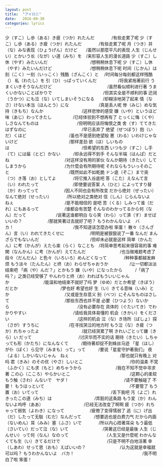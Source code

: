 ```yaml
---
layout: post
title:  "アイロニ"
date:   2016-09-30
categories: lyrics
---
```


少（すこ）し歩（ある）き疲（つか）れたんだ　　　　/有些走累了呢
少（すこ）し歩（ある）き疲（つか）れたんだ　　　　/有些走累了呢
月（つき）并（な）みな表现（ひょうげん）だけど　　/虽然以那麼平凡的表现
人生（じんせい）とかいう长（なが）い道（みち）を　/来形容人生的漫长道路
少（すこ）し休（やす）みたいんだ　　　　　　　　　　/想稍稍休息下呢
少（すこ）し休（やす）みたいんだけど　　　　　　　　　/想稍稍休息下呢
时间（じかん）は刻（こく）一刻（いっこく）残酷（ざんこく）と　
/时间每分每刻都这样残酷（）
私（わたし）を 引（ひ）っぱっていくんだ　　　　　/将我紧拖著前行
うまくいきそうなんだけど　　　　　　　　　　　　　/虽然看似顺利进行著
うまくいかないことばかりで　　　　　　　　　　　　/但其实全是不顺利的事
迂阔（うかつ）にも泣（な）いてしまいそうになる　　/却糊涂地哭了起来
情（なさ）けない本当（ほんとう）にな　　　　　　　/真是丢人呢
惨（みじ）めな気持（きもち）なんか　　　　　　　　　/这样悲惨的感受
嫌（いや）というほど味（あじ）わってきたし　　　　　/已经体验到不想再有了
とっくに悔（くや）しさなんてものは　　　　　　　　　/但明明应该将悔恨之类
舍（す）ててきたはずなのに　　　　　　　　　　　　　/早已丢弃了
绝望（ぜつぼう）抱（いだ）くほど　　　　　　　　　　/虽也不是感到绝望般
悪（わる）いわけじゃないけど　　　　　　　　　　　　/那样差劲
欲（ほ）しいものは　　　　　　　　　　　　　　　　　/但希望的东西
いつも少（すこ）し手（て）には届（とど）かない　　　/却永远得不到手
そんな半端（はんぱ）だとね　　　　　　　　　　　　　/对这样没有用的家伙
なんか期待（きたい）してしまうから　　　　　　　　　/为什麼会有所期待呢
それならもういっそのこと　　　　　　　　　　　　　　/既然如此不如乾脆
ドン底（ぞこ）まで突（つ）き落（お）としてよ　　　　/将它推入谷底吧
答（こた）えなんて言（い）われたって　　　　　　　　/即使要说答案
人（ひと）によってすり替（か）わってって　　　　　　/因人不同也会有所改变
だから绝対（ぜったい）なんて绝対（せったい）　　　　/所以绝对之类绝对
信（しん）じらんないよ　ねぇ　　　　　　　　　　　　/是不能相信的 是吧
苦（くる）しみって谁（だれ）にもあるって　　　　　　/谁都会有苦楚
そんなのわかってるから何（なん）だって　　　　　　　/说著这谁都明白
なら笑（わら）って済（す）ませばいいの？　　　　　　/那就笑著过去就好了吧？
もうわかんないよ　バカ！　　　　　　　　　　　　　　/我不知道该怎麼办啦 笨蛋！
散々（さんざん）言（い）われてきたくせに　　　　　　/明明是被狠狠说了一番
なんだ まんざらでもないんだ　　　　　　　　　　　　/但却未必就是这样
简単（かんたん）に考（かんが）えたら楽（らく）なことも　/将简单思考起来很容易的事
难関（なんかん）に考（かんが）えてたんだ　　　　　　　　/也当做难题考虑了
段々（だんだん）と色々（いろいろ）めんどくなって　　　　/种种事都越发麻烦
もう淡々（たんたん）と终（お）わらせちゃおうか　　　　　/让一切都淡淡结束吧
「病（や）んだ？」とかもう 嫌（いや）になったから　　　/「病了吗？」之类已经受够了
やんわりと终（お）わればもういいじゃんか　　　　　　　　/能温和地结束不就好了吗
梦（ゆめ）だとか希望（きぼう）だとか　　　　　　　　　　/梦也好 希望也好
生（い）きてる意味（いみ）とか　　　　　　　　　　　　　/又或是生存意义
别（べつ）にそんなものはさして　　　　　　　　　　　　　/那些东西也并不是
必要（ひつよう）ないから　　　　　　　　　　　　　　　　/没有必要存在
具体的（ぐたいてき）でわかりやすい　　　　　　　　　　　/请给我具体易懂的
机会（きかい）をください　　　　　　　　　　　　　　　　/这样的机会
泣（な）き场所（ばしょ）探（さが）すうちに　　　　　　　/在寻找哭泣的地方时
もう泣（な）き疲（つか）れちゃったよ　　　　　　　　　　/就已经哭累了啊
きれいごとって嫌（きら）い だって　　　　　　　　　　　/讨厌华而不实的话
期待（きたい）しちゃっても形（かたち）になんなくて　　　/期待著却捉不到蛛丝马迹
「星（ほし）が仆（ぼく）ら见守（みまも）って」って　　　/要说「星星守护著我们」
夜（よる）しかいないじゃん　ねぇ　　　　　　　　　　　　/那也就只有晚上 对吗
君（きみ）のその优（やさ）しいとこ　　　　　　　　　　　/你的温柔
不覚（ふかく）にも求（もと）めちゃうから　　　　　　　　/我在不知不觉中寻求著
この心（こころ）やらかいとこ　　　　　　　　　　　　　　/这颗心的柔软
もう触（さわ）んないで　ヤダ！　　　　　　　　　　　　　/请不要触碰了 不要！
もうほっといて　　　　　　　　　　　　　　　　　　　　/不要管了
もう置（お）いてって　　　　　　　　　　　　　　　　　/丢下我吧
汚（よご）れきったこの道（みち）は　　　　　　　　　　/弄脏的这条路
もう変（か）わんないよ呜呼（ああ）　　　　　　　　　　/已经无法改变了啊啊
疲（つか）れちゃって弱気（よわき）になって　　　　　　/疲倦了变得懦弱了
逃（に）げ出（だ）したって无駄（むだ）なんだって　　　/想要逃也是白费力气
だから内面（ないめん）耳（みみ）塞（ふさ）いで　　　　/所以内心捂著耳朵
もう最低（さいてい）だって泣（な）いて　　　　　　　　/哭著这已经是最後
人生（じんせい）って何（なん）なのって　　　　　　　　　/人生又是什麼呢
わかんなくても生（い）きてるだけで　　　　　　　　　　　/只是不明不白地活著
幸（しあわ）せって思（おも）えばいいの？　　　　　　　　/认为这就是幸福就可以吗？
もうわかんないよ　バカ！　　　　　　　　　　　　　　　　/我不明白了啦 笨蛋！